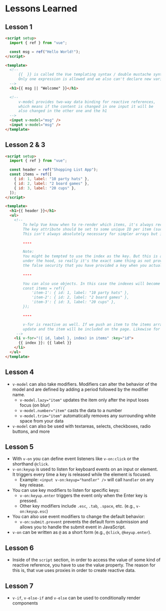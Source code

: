 # Lessons Learned

## Lesson 1

```html
<script setup>
  import { ref } from "vue";

  const msg = ref("Hello World!");
</script>

<template>
  <!-- 
      {{  }} is called the Vue templating syntax / double mustache syntax
      Only one expression is allowed and we also can't declare new variables 
  -->
  <h1>{{ msg || "Welcome" }}</h1>

  <!-- 
      v-model provides two-way data binding for reactive references,
      which means if the content is changed in one input it will be
      also changed in the other one and the h1 
  -->
  <input v-model="msg" />
  <input v-model="msg" />
</template>
```

## Lesson 2 & 3

```html
<script setup>
  import { ref } from "vue";

  const header = ref("Shopping List App");
  const items = ref([
    { id: 1, label: "10 party hats" },
    { id: 2, label: "2 board games" },
    { id: 3, label: "20 cups" },
  ]);
</script>

<template>
  <h1>{{ header }}</h1>
  <ul>
    <!-- 
        To help Vue know when to re-render which items, it's always recommended to add the key attribute to loops.
        The key attribute should be set to some unique ID per item (such as an id from a database).
        This isn't always absolutely necessary for simpler arrays but it's still a good practice.

        ----

        Note:
        You might be tempted to use the index as the key. But this is actually what Vue does by default anyway 
        under the hood, so really it's the exact same thing as not providing a key at all. And worse, it gives you
        the false security that you have provided a key when you actually haven't. 
        
        ----

        You can also use objects. In this case the indexes will become 'item-1', 'item-2', ...
        const items = ref({
            'item-1': { id: 1, label: "10 party hats" },
            'item-2': { id: 2, label: "2 board games" },
            'item-3': { id: 3, label: "20 cups" },
        });

        ----

        v-for is reactive as well. If we push an item to the items array then the loop will automatically 
        update and the item will be included on the page. Likewise for remove.
     -->
    <li v-for="({ id, label }, index) in items" :key="id">
      {{ index }}: {{ label }}
    </li>
  </ul>
</template>
```

## Lesson 4

- `v-model` can also take modifiers. Modifiers can alter the behavior of the model and are defined by adding a period followed by the modifier name.
  - `v-model.lazy="item"` updates the item only after the input loses focus (on blur)
  - `v-model.number="item"` casts the data to a number
  - `v-model.trim="item"` automatically removes any surrounding white space from your data
- `v-model` can also be used with textareas, selects, checkboxes, radio buttons, and more

## Lesson 5

- With `v-on` you can define event listeners like `v-on:click` or the shorthand `@click`.
- `v-on:keyup` is used to listen for keyboard events on an input or element. It triggers every time a key is released while the element is focused.
  - Example: `<input v-on:keyup="handler" />` will call `handler` on any key release.
- You can use key modifiers to listen for specific keys:
  - `v-on:keyup.enter` triggers the event only when the Enter key is pressed.
  - Other key modifiers include `.esc`, `.tab`, `.space`, etc. (e.g., `v-on:keyup.esc`)
- You can also use event modifiers to change the default behavior:
  - `v-on:submit.prevent` prevents the default form submission and allows you to handle the submit event in JavaScript.
- `v-on` can be written as `@` as a short form (e.g., `@click`, `@keyup.enter`).

## Lesson 6

- Inside of the `script` section, in order to access the value of some kind of reactive reference, you have to use the value property. The reason for this is, that vue uses proxies in order to create reactive data.

## Lesson 7

- `v-if`, `v-else-if` and `v-else` can be used to conditionally render components
